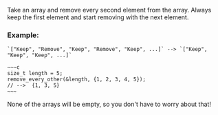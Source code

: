 Take an array and remove every second element from the array. Always keep the first element and start removing with the next element.

### Example:

```if-not:c
`["Keep", "Remove", "Keep", "Remove", "Keep", ...]` --> `["Keep", "Keep", "Keep", ...]`
```

```if:c
~~~c
size_t length = 5;
remove_every_other(&length, {1, 2, 3, 4, 5});
// -->  {1, 3, 5}
~~~
```

None of the arrays will be empty, so you don't have to worry about that!
